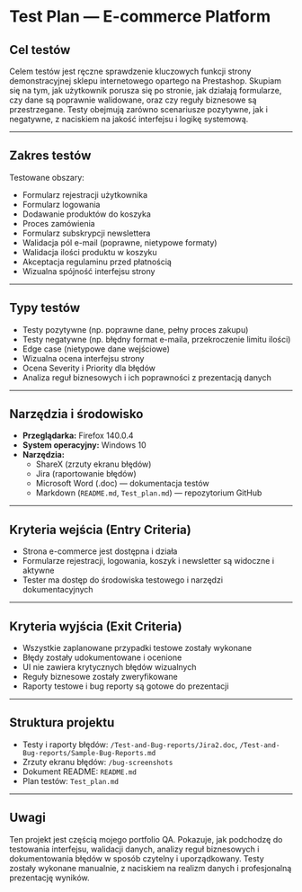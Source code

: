 # Test Plan — E-commerce Platform

## Cel testów

Celem testów jest ręczne sprawdzenie kluczowych funkcji strony demonstracyjnej sklepu internetowego opartego na Prestashop. Skupiam się na tym, jak użytkownik porusza się po stronie, jak działają formularze, czy dane są poprawnie walidowane, oraz czy reguły biznesowe są przestrzegane. Testy obejmują zarówno scenariusze pozytywne, jak i negatywne, z naciskiem na jakość interfejsu i logikę systemową.

---

## Zakres testów

Testowane obszary:

- Formularz rejestracji użytkownika 
- Formularz logowania 
- Dodawanie produktów do koszyka 
- Proces zamówienia 
- Formularz subskrypcji newslettera
- Walidacja pól e-mail (poprawne, nietypowe formaty)
- Walidacja ilości produktu w koszyku
- Akceptacja regulaminu przed płatnością
- Wizualna spójność interfejsu strony

---

## Typy testów

- Testy pozytywne (np. poprawne dane, pełny proces zakupu)
- Testy negatywne (np. błędny format e-maila, przekroczenie limitu ilości)
- Edge case (nietypowe dane wejściowe)
- Wizualna ocena interfejsu strony
- Ocena Severity i Priority dla błędów
- Analiza reguł biznesowych i ich poprawności z prezentacją danych

---

## Narzędzia i środowisko

- **Przeglądarka:** Firefox 140.0.4  
- **System operacyjny:** Windows 10  
- **Narzędzia:**
  - ShareX (zrzuty ekranu błędów)
  - Jira (raportowanie błędów)
  - Microsoft Word (.doc) — dokumentacja testów
  - Markdown (`README.md`, `Test_plan.md`) — repozytorium GitHub

---

## Kryteria wejścia (Entry Criteria)

- Strona e-commerce jest dostępna i działa  
- Formularze rejestracji, logowania, koszyk i newsletter są widoczne i aktywne  
- Tester ma dostęp do środowiska testowego i narzędzi dokumentacyjnych

---

## Kryteria wyjścia (Exit Criteria)

- Wszystkie zaplanowane przypadki testowe zostały wykonane  
- Błędy zostały udokumentowane i ocenione  
- UI nie zawiera krytycznych błędów wizualnych  
- Reguły biznesowe zostały zweryfikowane  
- Raporty testowe i bug reporty są gotowe do prezentacji

---

## Struktura projektu

- Testy i raporty błędów: `/Test-and-Bug-reports/Jira2.doc`, `/Test-and-Bug-reports/Sample-Bug-Reports.md`   
- Zrzuty ekranu błędów: `/bug-screenshots`  
- Dokument README: `README.md`  
- Plan testów: `Test_plan.md`  

---

## Uwagi

Ten projekt jest częścią mojego portfolio QA. Pokazuje, jak podchodzę do testowania interfejsu, walidacji danych, analizy reguł biznesowych i dokumentowania błędów w sposób czytelny i uporządkowany. Testy zostały wykonane manualnie, z naciskiem na realizm danych i profesjonalną prezentację wyników.

